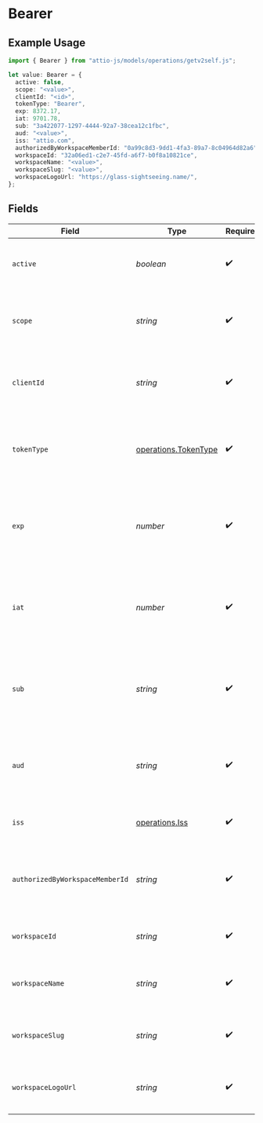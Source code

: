 # Bearer

## Example Usage

```typescript
import { Bearer } from "attio-js/models/operations/getv2self.js";

let value: Bearer = {
  active: false,
  scope: "<value>",
  clientId: "<id>",
  tokenType: "Bearer",
  exp: 8372.17,
  iat: 9701.78,
  sub: "3a422077-1297-4444-92a7-38cea12c1fbc",
  aud: "<value>",
  iss: "attio.com",
  authorizedByWorkspaceMemberId: "0a99c8d3-9dd1-4fa3-89a7-8c04964d82a6",
  workspaceId: "32a06ed1-c2e7-45fd-a6f7-b0f8a10821ce",
  workspaceName: "<value>",
  workspaceSlug: "<value>",
  workspaceLogoUrl: "https://glass-sightseeing.name/",
};
```

## Fields

| Field                                                                                              | Type                                                                                               | Required                                                                                           | Description                                                                                        |
| -------------------------------------------------------------------------------------------------- | -------------------------------------------------------------------------------------------------- | -------------------------------------------------------------------------------------------------- | -------------------------------------------------------------------------------------------------- |
| `active`                                                                                           | *boolean*                                                                                          | :heavy_check_mark:                                                                                 | Whether the token is currently active and usable.                                                  |
| `scope`                                                                                            | *string*                                                                                           | :heavy_check_mark:                                                                                 | A space-separated list of scopes associated with this token                                        |
| `clientId`                                                                                         | *string*                                                                                           | :heavy_check_mark:                                                                                 | The app ID of the OAuth application that requested this token                                      |
| `tokenType`                                                                                        | [operations.TokenType](../../models/operations/tokentype.md)                                       | :heavy_check_mark:                                                                                 | The type of token, always Bearer for tokens acquired via the OAuth 2.0 flow.                       |
| `exp`                                                                                              | *number*                                                                                           | :heavy_check_mark:                                                                                 | The time at which this token will expire, if set, as a number of seconds since January 1 1970 UTC. |
| `iat`                                                                                              | *number*                                                                                           | :heavy_check_mark:                                                                                 | The time at which this token was issued, as a number of seconds since January 1 1970 UTC.          |
| `sub`                                                                                              | *string*                                                                                           | :heavy_check_mark:                                                                                 | Since Bearer tokens grant Workspace-level permissions, this property contains the workspace_id.    |
| `aud`                                                                                              | *string*                                                                                           | :heavy_check_mark:                                                                                 | The intended audience for this token, for Bearer tokens this is the same as the client_id.         |
| `iss`                                                                                              | [operations.Iss](../../models/operations/iss.md)                                                   | :heavy_check_mark:                                                                                 | The issuer of the token. Always attio.com                                                          |
| `authorizedByWorkspaceMemberId`                                                                    | *string*                                                                                           | :heavy_check_mark:                                                                                 | The ID of the workspace member who authorised this token initially, if known                       |
| `workspaceId`                                                                                      | *string*                                                                                           | :heavy_check_mark:                                                                                 | The ID of the workspace the token is scoped to.                                                    |
| `workspaceName`                                                                                    | *string*                                                                                           | :heavy_check_mark:                                                                                 | The name of the workspace the token is scoped to.                                                  |
| `workspaceSlug`                                                                                    | *string*                                                                                           | :heavy_check_mark:                                                                                 | The slug of the workspace the token is scoped to.                                                  |
| `workspaceLogoUrl`                                                                                 | *string*                                                                                           | :heavy_check_mark:                                                                                 | The logo URL of the workspace the token is scoped to.                                              |